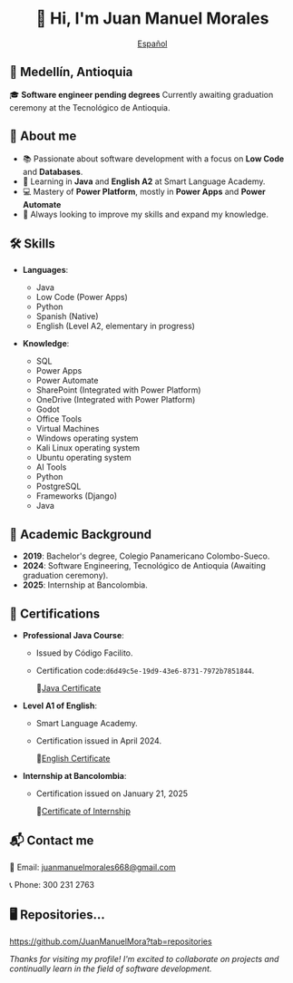 <div align="center">

# 👋 Hi, I'm Juan Manuel Morales

[Español](/README.md)

</div>

## 📍 Medellín, Antioquia  
🎓 **Software engineer pending degrees**
Currently awaiting graduation ceremony at the Tecnológico de Antioquia.


## 🚀 About me
- 📚 Passionate about software development with a focus on **Low Code** and **Databases**.
- 🔑 Learning in **Java** and **English A2** at Smart Language Academy.
- 💻 Mastery of **Power Platform**, mostly in **Power Apps** and **Power Automate**
- 🌟 Always looking to improve my skills and expand my knowledge.


## 🛠️ Skills
- **Languages**:
    - Java
    - Low Code (Power Apps)
    - Python
    - Spanish (Native)
    - English (Level A2, elementary in progress)

- **Knowledge**:
    - SQL
    - Power Apps
    - Power Automate
    - SharePoint (Integrated with Power Platform)
    - OneDrive (Integrated with Power Platform)
    - Godot
    - Office Tools
    - Virtual Machines
    - Windows operating system
    - Kali Linux operating system
    - Ubuntu operating system
    - AI Tools
    - Python
    - PostgreSQL
    - Frameworks (Django)
    - Java


## 📜 Academic Background
- **2019**: Bachelor's degree, Colegio Panamericano Colombo-Sueco.
- **2024**: Software Engineering, Tecnológico de Antioquia (Awaiting graduation ceremony).
- **2025**: Internship at Bancolombia.


## 📝 Certifications
- **Professional Java Course**:
    - Issued by Código Facilito.
    - Certification code:`d6d49c5e-19d9-43e6-8731-7972b7851844`.

        📜[Java Certificate](/Certificados/Certificado%20-%20Curso%20Profesional%20de%20JAVA.pdf)

- **Level A1 of English**:
    - Smart Language Academy.
    - Certification issued in April 2024.

        📜[English Certificate](/Certificados/Smart%20A1.pdf)

- **Internship at Bancolombia**:
    - Certification issued on January 21, 2025

        📜[Certificate of Internship](/Certificados/Certificado%20Prácticas.pdf)


## 📬 Contact me
📧 Email: juanmanuelmorales668@gmail.com

📞 Phone: 300 231 2763


## 🖥 Repositories...
https://github.com/JuanManuelMora?tab=repositories


*Thanks for visiting my profile! I'm excited to collaborate on projects and continually learn in the field of software development.*